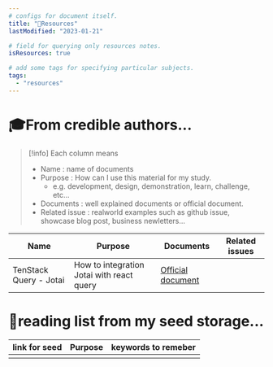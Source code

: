 ```yaml
---
# configs for document itself.
title: "🚚Resources"
lastModified: "2023-01-21"

# field for querying only resources notes.
isResources: true

# add some tags for specifying particular subjects.
tags:
  - "resources"
---
```

# 🎓From credible authors...
> [!info] Each column means
> - Name : name of documents
> - Purpose : How can I use this material for my study.
> 	- e.g. development, design, demonstration, learn, challenge, etc...
> - Documents : well explained documents or official document.
> - Related issue : realworld examples such as github issue, showcase blog post, business newletters...

| Name                   | Purpose                                   | Documents         | Related issues |
| ---------------------- | ----------------------------------------- | ----------------- | -------------- |
| TenStack Query - Jotai | How to integration Jotai with react query | [Official document](https://jotai.org/docs/integrations/query) |                |

# 🌱reading list from my seed storage...
| link for seed | Purpose | keywords to remeber |
| ------------- | ------- | ----------------- |
|               |         |                   |
